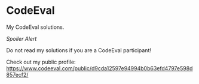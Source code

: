 CodeEval
========

My CodeEval solutions.

*Spoiler Alert*

Do not read my solutions if you are a CodeEval participant!

Check out my public profile: https://www.codeeval.com/public/d9cda12597e94994b0b63efd4797e598d857ecf2/
